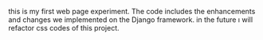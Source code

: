 this is my first web page experiment.  The code includes the enhancements and changes we implemented on the Django framework. in the future ı will refactor css codes of this project.

